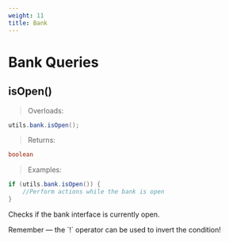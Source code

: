 ```yaml
---
weight: 11
title: Bank
---
```


# Bank Queries

## isOpen()

> Overloads:

```java
utils.bank.isOpen();
```

> Returns:

```java
boolean
```

> Examples:

```java
if (utils.bank.isOpen()) {
    //Perform actions while the bank is open
}
```

Checks if the bank interface is currently open.

<!-- ### HTTP Request

`GET http://example.com/api/kittens`

### Query Parameters

Parameter | Default | Description
--------- | ------- | -----------
include_cats | false | If set to true, the result will also include cats.
available | true | If set to false, the result will include kittens that have already been adopted. -->

<aside class="success">
Remember — the `!` operator can be used to invert the condition!
</aside>


